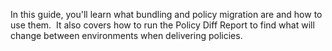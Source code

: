 In this guide, you'll learn what bundling and policy migration are and how to use them.  It also covers how to run the Policy Diff Report to find what will change between environments when delivering policies.